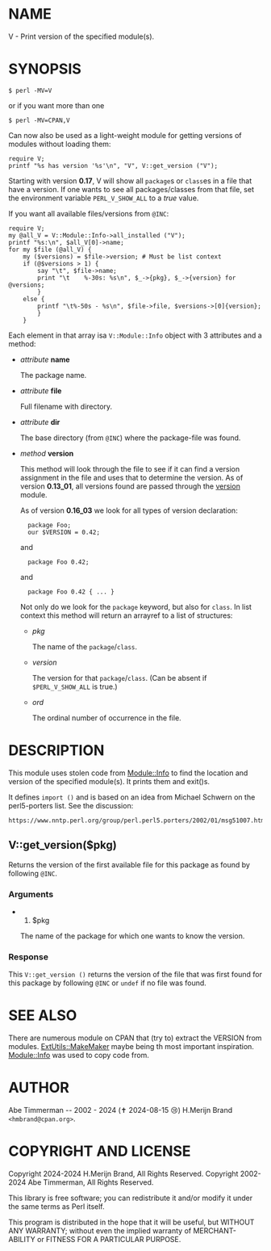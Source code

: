 # NAME

V - Print version of the specified module(s).

# SYNOPSIS

    $ perl -MV=V

or if you want more than one

    $ perl -MV=CPAN,V

Can now also be used as a light-weight module for getting versions of
modules without loading them:

    require V;
    printf "%s has version '%s'\n", "V", V::get_version ("V");

Starting with version **0.17**, V will show all `package`s or `class`es in a
file that have a version. If one wants to see all packages/classes from that
file, set the environment variable `PERL_V_SHOW_ALL` to a _true_ value.

If you want all available files/versions from `@INC`:

    require V;
    my @all_V = V::Module::Info->all_installed ("V");
    printf "%s:\n", $all_V[0]->name;
    for my $file (@all_V) {
        my ($versions) = $file->version; # Must be list context
        if (@$versions > 1) {
            say "\t", $file->name;
            print "\t    %-30s: %s\n", $_->{pkg}, $_->{version} for @versions;
            }
        else {
            printf "\t%-50s - %s\n", $file->file, $versions->[0]{version};
            }
        }

Each element in that array isa `V::Module::Info` object with 3 attributes and a method:

- _attribute_ **name**

    The package name.

- _attribute_ **file**

    Full filename with directory.

- _attribute_ **dir**

    The base directory (from `@INC`) where the package-file was found.

- _method_ **version**

    This method will look through the file to see if it can find a version
    assignment in the file and uses that to determine the version. As of version
    **0.13\_01**, all versions found are passed through the [version](https://metacpan.org/pod/version) module.

    As of version **0.16\_03** we look for all types of version declaration:

        package Foo;
        our $VERSION = 0.42;

    and

        package Foo 0.42;

    and

        package Foo 0.42 { ... }

    Not only do we look for the `package` keyword, but also for `class`.
    In list context this method will return an arrayref to a list of structures:

    - _pkg_

        The name of the `package`/`class`.

    - _version_

        The version for that `package`/`class`. (Can be absent if `$PERL_V_SHOW_ALL`
        is true.)

    - _ord_

        The ordinal number of occurrence in the file.

# DESCRIPTION

This module uses stolen code from [Module::Info](https://metacpan.org/pod/Module%3A%3AInfo) to find the location
and version of the specified module(s). It prints them and exit()s.

It defines `import ()` and is based on an idea from Michael Schwern
on the perl5-porters list. See the discussion:

    https://www.nntp.perl.org/group/perl.perl5.porters/2002/01/msg51007.html

## V::get\_version($pkg)

Returns the version of the first available file for this package as found by
following `@INC`.

### Arguments

- 1. $pkg

    The name of the package for which one wants to know the version.

### Response

This `V::get_version ()` returns the version of the file that was first found
for this package by following `@INC` or `undef` if no file was found.

# SEE ALSO

There are numerous module on CPAN that (try to) extract the VERSION
from modules. [ExtUtils::MakeMaker](https://metacpan.org/pod/ExtUtils%3A%3AMakeMaker) maybe being th most important
inspiration. [Module::Info](https://metacpan.org/pod/Module%3A%3AInfo) was used to copy code from.

# AUTHOR

Abe Timmerman -- 2002 - 2024 (✝ 2024-08-15 😢)
H.Merijn Brand `<hmbrand@cpan.org>`.

# COPYRIGHT AND LICENSE

Copyright 2024-2024 H.Merijn Brand, All Rights Reserved.
Copyright 2002-2024 Abe Timmerman,  All Rights Reserved.

This library is free software; you can redistribute it and/or modify
it under the same terms as Perl itself.

This program is distributed in the hope that it will be useful,
but WITHOUT ANY WARRANTY; without even the implied warranty of
MERCHANT-ABILITY or FITNESS FOR A PARTICULAR PURPOSE.

